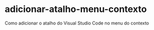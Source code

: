 # adicionar-atalho-menu-contexto
Como adicionar o atalho do Visual Studio Code no menu do contexto 
